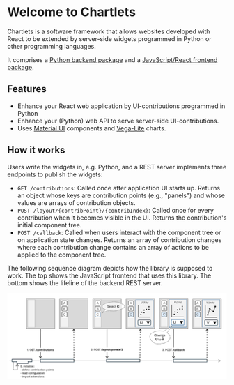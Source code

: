 # Welcome to Chartlets

Chartlets is a software framework that allows websites developed with
React to be extended by server-side widgets programmed in Python or other
programming languages. 

It comprises a 
[Python backend package](https://github.com/bcdev/chartlets/tree/main/chartlets.py)
and a 
[JavaScript/React frontend package](https://github.com/bcdev/chartlets/tree/main/chartlets.js).

## Features

- Enhance your React web application by UI-contributions programmed in Python
- Enhance your (Python) web API to serve server-side UI-contributions.
- Uses [Material UI](https://mui.com/material-ui/) components and 
  [Vega-Lite](https://vega.github.io/vega-lite/) charts.

## How it works

Users write the widgets in, e.g. Python, and a REST server implements three 
endpoints to publish the widgets:

- `GET /contributions`: Called once after application UI starts up.
  Returns an object whose keys are contribution points (e.g., "panels") 
  and whose values are arrays of contribution objects.
- `POST /layout/{contribPoint}/{contribIndex}`:
  Called once for every contribution when it becomes visible in the UI.
  Returns the contribution's initial component tree.
- `POST /callback`:
  Called when users interact with the component tree or on application 
  state changes. Returns an array of contribution changes where each 
  contribution change contains an array of actions to be applied to the 
  component tree.

The following sequence diagram depicts how the library is supposed to 
work. The top shows the JavaScript frontend that uses this library.
The bottom shows the lifeline of the backend REST server.

![images/sequence.png](images/sequence.png)
